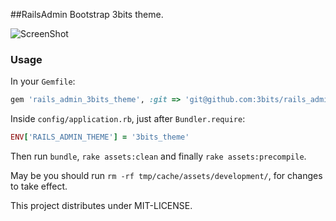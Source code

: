 ##RailsAdmin Bootstrap 3bits theme.

![ScreenShot]()

### Usage

In your `Gemfile`:
```ruby
gem 'rails_admin_3bits_theme', :git => 'git@github.com:3bits/rails_admin_3bits_theme.git'
```

Inside `config/application.rb`, just after `Bundler.require`:

```ruby
ENV['RAILS_ADMIN_THEME'] = '3bits_theme'
```

Then run `bundle`, `rake assets:clean` and finally `rake assets:precompile`.

May be you should run `rm -rf tmp/cache/assets/development/`, for changes to take effect.


This project distributes under MIT-LICENSE.
